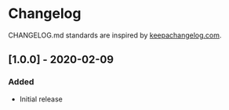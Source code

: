 # Changelog

CHANGELOG.md standards are inspired by [keepachangelog.com](https://keepachangelog.com/en/1.0.0/).

## [1.0.0] - 2020-02-09

### Added

- Initial release
